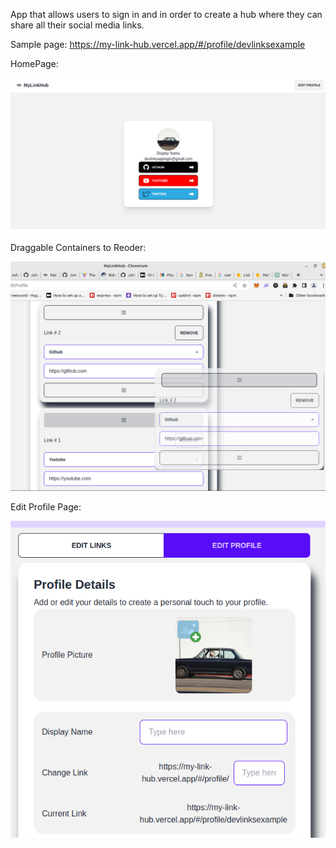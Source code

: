 App that allows users to sign in and in order to create a hub where they can share all their social media links.

Sample page: https://my-link-hub.vercel.app/#/profile/devlinksexample

HomePage:

<img src="/src/assets/devLink.png" alt="">

Draggable Containers to Reoder:

<img src="/src/assets/drag.png" alt="">

Edit Profile Page:

<img src="/src/assets/devLinkSettings.png" alt="">

